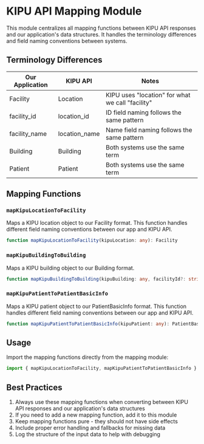 # KIPU API Mapping Module

This module centralizes all mapping functions between KIPU API responses and our application's data structures. It handles the terminology differences and field naming conventions between systems.

## Terminology Differences

| Our Application | KIPU API | Notes |
|-----------------|----------|-------|
| Facility | Location | KIPU uses "location" for what we call "facility" |
| facility_id | location_id | ID field naming follows the same pattern |
| facility_name | location_name | Name field naming follows the same pattern |
| Building | Building | Both systems use the same term |
| Patient | Patient | Both systems use the same term |

## Mapping Functions

### `mapKipuLocationToFacility`

Maps a KIPU location object to our Facility format. This function handles different field naming conventions between our app and KIPU API.

```typescript
function mapKipuLocationToFacility(kipuLocation: any): Facility
```

### `mapKipuBuildingToBuilding`

Maps a KIPU building object to our Building format.

```typescript
function mapKipuBuildingToBuilding(kipuBuilding: any, facilityId?: string | number): any
```

### `mapKipuPatientToPatientBasicInfo`

Maps a KIPU patient object to our PatientBasicInfo format. This function handles different field naming conventions between our app and KIPU API.

```typescript
function mapKipuPatientToPatientBasicInfo(kipuPatient: any): PatientBasicInfo
```

## Usage

Import the mapping functions directly from the mapping module:

```typescript
import { mapKipuLocationToFacility, mapKipuPatientToPatientBasicInfo } from '@/lib/kipu/mapping';
```

## Best Practices

1. Always use these mapping functions when converting between KIPU API responses and our application's data structures
2. If you need to add a new mapping function, add it to this module
3. Keep mapping functions pure - they should not have side effects
4. Include proper error handling and fallbacks for missing data
5. Log the structure of the input data to help with debugging
